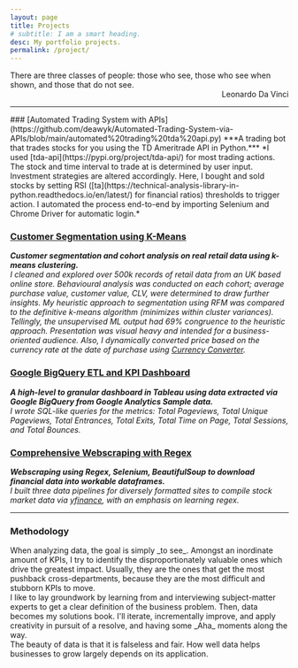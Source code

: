 ```yaml
---
layout: page
title: Projects
# subtitle: I am a smart heading.
desc: My portfolio projects.
permalink: /project/
---
```


<div class="pretty-links">

    
<div class="lead lead-about">There are three classes of people: those who see, those who see when shown, and those that do not see.<br>
<div style="text-align: right"> Leonardo Da Vinci
<div style="text-align: left">
    
<!-- {::nomarkdown} 
<figure class="site-profile">
    <img src="{{ site.baseurl }}/assets/img/profile.png">
</figure>
{:/} -->

---
<div>
### [Automated Trading System with APIs](https://github.com/deawyk/Automated-Trading-System-via-APIs/blob/main/automated%20trading%20tda%20api.py)
***A trading bot that trades stocks for you using the TD Ameritrade API in Python.***
*I used [tda-api](https://pypi.org/project/tda-api/) for most trading actions. The stock and time interval to trade at is determined by user input. Investment strategies are altered accordingly. Here, I bought and sold stocks by setting RSI ([ta](https://technical-analysis-library-in-python.readthedocs.io/en/latest/) for financial ratios) thresholds to trigger action. I automated the process end-to-end by importing Selenium and Chrome Driver for automatic login.*
    
### [Customer Segmentation using K-Means](https://github.com/deawyk/Customer-Segmentation-via-KMeans)
***Customer segmentation and cohort analysis on real retail data using k-means clustering.***<br>
*I cleaned and explored over 500k records of retail data from an UK based online store. Behavioural analysis was conducted on each cohort; average purchase value, customer value, CLV, were determined to draw further insights. My heuristic approach to segmentation using RFM was compared to the definitive k-means algorithm (minimizes within cluster variances). Tellingly, the unsupervised ML output had 69% congruence to the heuristic approach. Presentation was visual heavy and intended for a business-oriented audience. Also, I dynamically converted price based on the currency rate at the date of purchase using [Currency Converter](https://pypi.org/project/CurrencyConverter/).*

### [Google BigQuery ETL and KPI Dashboard](https://github.com/deawyk/Google-Analytics-KPIs-via-Google-BigQuery/blob/main/BigQuery%20Script.sql)
***A high-level to granular dashboard in Tableau using data extracted via Google BigQuery from Google Analytics Sample data.***<br>
*I wrote SQL-like queries for the metrics: Total Pageviews, Total Unique Pageviews, Total Entrances, Total Exits, Total Time on Page, Total Sessions, and Total Bounces.*
    
### [Comprehensive Webscraping with Regex](https://github.com/deawyk/Webscraping-Three-Ways)
***Webscraping using Regex, Selenium, BeautifulSoup to download financial data into workable dataframes.***<br>
*I built three data pipelines for diversely formatted sites to compile stock market data via [yfinance](https://pypi.org/project/yfinance/), with an emphasis on learning regex.*

---
    
### Methodology
<p> When analyzing data, the goal is simply _to see_. Amongst an inordinate amount of KPIs, I try to identify the disproportionately valuable ones which drive the greatest impact. Usually, they are the ones that get the most pushback cross-departments, because they are the most difficult and stubborn KPIs to move.<br> 
    I like to lay groundwork by learning from and interviewing subject-matter experts to get a clear definition of the business problem. Then, data becomes my solutions book. I'll iterate, incrementally improve, and apply creativity in pursuit of a resolve, and having some _Aha_ moments along the way.<br> 
    The beauty of data is that it is falseless and fair. How well data helps businesses to grow largely depends on its application.</p>

